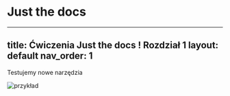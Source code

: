 # Just the docs 
---
title: Ćwiczenia Just the docs ! Rozdział 1
layout: default
nav_order: 1
---

Testujemy nowe narzędzia

![przykład](../images/r.png)



  
